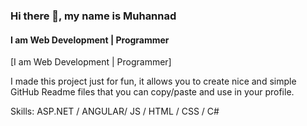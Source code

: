 
### Hi there 👋, my name is Muhannad
#### I am  Web Development | Programmer
[I am  Web Development | Programmer]

I made this project just for fun, it allows you to create nice and simple GitHub Readme files that you can copy/paste and use in your profile.


Skills: ASP.NET / ANGULAR/ JS / HTML / CSS / C#







<!--
**MoHaNaD-mjs/MohaNaD-mjs** is a ✨ _special_ ✨ repository because its `README.md` (this file) appears on your GitHub profile.

Here are some ideas to get you started:

- 🔭 I’m currently working on ...
- 🌱 I’m currently learning ...
- 👯 I’m looking to collaborate on ...
- 🤔 I’m looking for help with ...
- 💬 Ask me about ...
- 📫 How to reach me: ...
- 😄 Pronouns: ...
- ⚡ Fun fact: ...
-->
